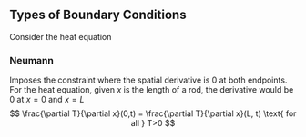 ## Types of Boundary Conditions
Consider the heat equation
### Neumann
Imposes the constraint where the spatial derivative is $0$ at both endpoints. For the heat equation, given $x$ is the length of a rod, the derivative would be $0$ at $x=0$ and $x=L$
$$
\frac{\partial T}{\partial x}(0,t) = \frac{\partial T}{\partial x}(L, t) \text{ for all } T>0
$$